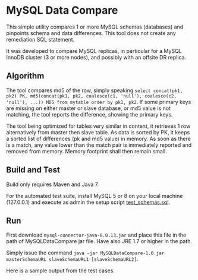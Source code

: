 # MySQL Data Compare

This simple utility compares 1 or more MySQL schemas (databases) and pinpoints schema and data differences. This tool does not create any remediation SQL statement.

It was developed to compare MySQL replicas, in particular for a MySQL InnoDB cluster (3 or more nodes), and possibly with an offsite DR replica.

## Algorithm

The tool compares md5 of the row, simply speaking `select concat(pk1, pk2) PK, md5(concat(pk1, pk2, coalesce(c1, 'null'), coalesce(c2, 'null'), ...)) MD5 from mytable order by pk1, pk2`. If some primary keys are missing on either master or slave database, or md5 value is not matching, the tool reports the difference, showing the primary keys.

The tool being optimized for tables very similar in content, it retrieves 1 row alternatively from master then slave table. As data is sorted by PK, it keeps a sorted list of differences (pk and md5 value) in memory. As soon as there is a match, any value lower than the match pair is immediately reported and removed from memory. Memory footprint shall then remain small.

## Build and Test

Build only requires Maven and Java 7.

For the automated test suite, install MySQL 5 or 8 on your local machine (127.0.0.1) and execute as admin the setup script [test_schemas.sql](src/test/resources/test_schemas.sql).

## Run

First download `mysql-connector-java-8.0.13.jar` and place this file in the path of MySQLDataCompare jar file. Have also JRE 1.7 or higher in the path.

Simply issue the command `java -jar MySQLDataCompare-1.0.jar masterSchemaURL slaveSchemaURL1 [slaveSchemaURL2]`.

Here is a sample output from the test cases.